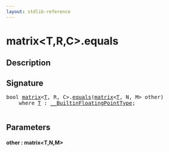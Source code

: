 ```yaml
---
layout: stdlib-reference
---
```


# matrix\<T,R,C\>\.equals

## Description





## Signature 

<pre>
<span class="code_keyword">bool</span> <a href="/stdlib-reference/types/matrix/index" class="code_type">matrix</a>&lt;<a href="/stdlib-reference/types/matrix/T" class="code_type">T</a>, R, C&gt;.<a href="/stdlib-reference/types/matrix/equals">equals</a>(<a href="/stdlib-reference/types/matrix/index" class="code_type">matrix</a>&lt;<a href="/stdlib-reference/types/matrix/T" class="code_type">T</a>, N, M&gt; <span class='code_param'>other</span>)
    <span class='code_keyword'>where</span> <a href="/stdlib-reference/types/matrix/T" class="code_type">T</a> : <a href="/stdlib-reference/interfaces/BuiltinFloatingPointType/index" class="code_type">__BuiltinFloatingPointType</a>;

</pre>

## Parameters

#### other : matrix\<T,N,M\>

